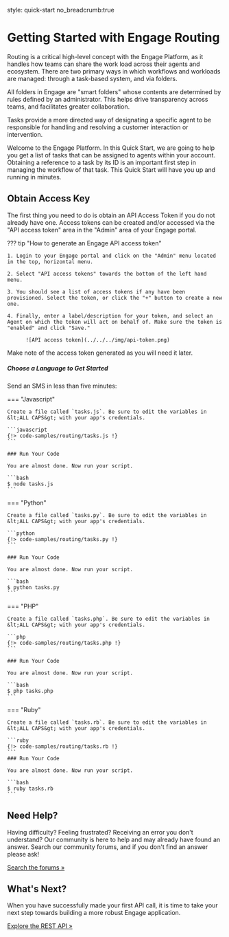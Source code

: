 style: quick-start
no_breadcrumb:true

# Getting Started with Engage Routing

Routing is a critical high-level concept with the Engage Platform, as it handles how teams can share the work load across their agents and ecosystem. There are two primary ways in which workflows and workloads are managed: through a task-based system, and via folders.

All folders in Engage are "smart folders" whose contents are determined by rules defined by an administrator. This helps drive transparency across teams, and facilitates greater collaboration.

Tasks provide a more directed way of designating a specific agent to be responsible for handling and resolving a customer interaction or intervention.

Welcome to the Engage Platform. In this Quick Start, we are going to help you get a list of tasks that can be assigned to agents within your account. Obtaining a reference to a task by its ID is an important first step in managing the workflow of that task. This Quick Start will have you up and running in minutes.

## Obtain Access Key

The first thing you need to do is obtain an API Access Token if you do not already have one. Access tokens can be created and/or accessed via the "API access token" area in the "Admin" area of your Engage portal.

??? tip "How to generate an Engage API access token"

    1. Login to your Engage portal and click on the "Admin" menu located in the top, horizontal menu.

    2. Select "API access tokens" towards the bottom of the left hand menu.

    3. You should see a list of access tokens if any have been provisioned. Select the token, or click the "+" button to create a new one.

    4. Finally, enter a label/description for your token, and select an Agent on which the token will act on behalf of. Make sure the token is "enabled" and click "Save."

          ![API access token](../../../img/api-token.png)

Make note of the access token generated as you will need it later.

##### Choose a Language to Get Started

Send an SMS in less than five minutes:

=== "Javascript"

    Create a file called `tasks.js`. Be sure to edit the variables in &lt;ALL CAPS&gt; with your app's credentials.

    ```javascript
    {!> code-samples/routing/tasks.js !}
    ```

    ### Run Your Code

    You are almost done. Now run your script.

    ```bash
    $ node tasks.js
    ```

=== "Python"

    Create a file called `tasks.py`. Be sure to edit the variables in &lt;ALL CAPS&gt; with your app's credentials.

    ```python
    {!> code-samples/routing/tasks.py !}
    ```

    ### Run Your Code

    You are almost done. Now run your script.

    ```bash
    $ python tasks.py
    ```

=== "PHP"

    Create a file called `tasks.php`. Be sure to edit the variables in &lt;ALL CAPS&gt; with your app's credentials.

    ```php
    {!> code-samples/routing/tasks.php !}
    ```

    ### Run Your Code

    You are almost done. Now run your script.

    ```bash
    $ php tasks.php
    ```

=== "Ruby"

    Create a file called `tasks.rb`. Be sure to edit the variables in &lt;ALL CAPS&gt; with your app's credentials.

    ```ruby
    {!> code-samples/routing/tasks.rb !}
    ```
    ### Run Your Code

    You are almost done. Now run your script.

    ```bash
    $ ruby tasks.rb
    ```

## Need Help?

Having difficulty? Feeling frustrated? Receiving an error you don't understand? Our community is here to help and may already have found an answer. Search our community forums, and if you don't find an answer please ask!

<a target="_new" href="https://forums.developers.ringcentral.com/search.html?c=72&includeChildren=true&f=&type=question+OR+kbentry+OR+topic&redirect=search%2Fsearch&sort=newest&q=interactions">Search the forums &raquo;</a>

## What's Next?

When you have successfully made your first API call, it is time to take your next step towards building a more robust Engage application.

<a class="btn btn-success btn-lg" href="https://developers.ringcentral.com/engage/api-reference/">Explore the REST API &raquo;</a>
